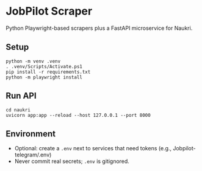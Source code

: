 # JobPilot Scraper

Python Playwright-based scrapers plus a FastAPI microservice for Naukri.

## Setup
```
python -m venv .venv
. .venv/Scripts/Activate.ps1
pip install -r requirements.txt
python -m playwright install
```

## Run API
```
cd naukri
uvicorn app:app --reload --host 127.0.0.1 --port 8000
```

## Environment
- Optional: create a `.env` next to services that need tokens (e.g., Jobpilot-telegram/.env)
- Never commit real secrets; `.env` is gitignored.
